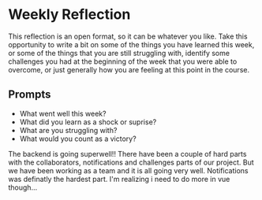 # Weekly Reflection
This reflection is an open format, so it can be whatever you like. Take this opportunity to write a bit on some of the things you have learned this week, or some of the things that you are still struggling with, identify some challenges you had at the beginning of the week that you were able to overcome, or just generally how you are feeling at this point in the course.

## Prompts
- What went well this week?
- What did you learn as a shock or suprise?
- What are you struggling with?
- What would you count as a victory?

The backend is going superwell!! There have been a couple of hard parts with the collaborators, notifications and challenges parts of our project. But we have been working as a team and it is all going very well. Notifications was definatly the hardest part.
I'm realizing i need to do more in vue though...